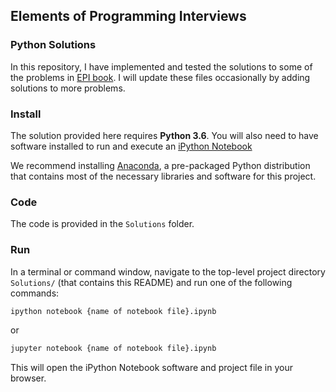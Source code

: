## Elements of Programming Interviews
### Python Solutions

In this repository, I have implemented and tested the solutions to some of the problems in [EPI book](http://elementsofprogramminginterviews.com/2017/04/03/2017-04-03-python/).
I will update these files occasionally by adding solutions to more problems. 

### Install 

The solution provided here requires **Python 3.6**.
You will also need to have software installed to run and execute an [iPython Notebook](http://ipython.org/notebook.html)

We recommend installing [Anaconda](https://www.continuum.io/downloads), a pre-packaged Python distribution that contains most of the necessary libraries and software for this project. 

### Code

The code is provided in the `Solutions` folder.  

### Run

In a terminal or command window, navigate to the top-level project directory `Solutions/` (that contains this README) and run one of the following commands:

```bash
ipython notebook {name of notebook file}.ipynb
```  
or
```bash
jupyter notebook {name of notebook file}.ipynb
```

This will open the iPython Notebook software and project file in your browser.
